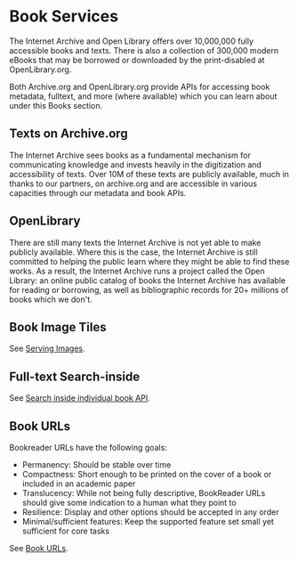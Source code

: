 # Book Services

The Internet Archive and Open Library offers over 10,000,000 fully accessible books and texts. There is also a collection of 300,000 modern eBooks that may be borrowed or downloaded by the print-disabled at OpenLibrary.org. 

Both Archive.org and OpenLibrary.org provide APIs for accessing book metadata, fulltext, and more (where available) which you can learn about under this Books section.

## Texts on Archive.org 

The Internet Archive sees books as a fundamental mechanism for communicating knowledge and invests heavily in the digitization and accessibility of texts. Over 10M of these texts are publicly available, much in thanks to our partners, on archive.org and are accessible in various capacities through our metadata and book APIs.

## OpenLibrary 

There are still many texts the Internet Archive is not yet able to make publicly available. Where this is the case, the Internet Archive is still committed to helping the public learn where they might be able to find these works. As a result, the Internet Archive runs a project called the Open Library: an online public catalog of books the Internet Archive has available for reading or borrowing, as well as bibliographic records for 20+ millions of books which we don't.

## Book Image Tiles

See [Serving Images](https://openlibrary.org/dev/docs/bookreader#serving-image).

## Full-text Search-inside

See [Search inside individual book API](https://openlibrary.org/dev/docs/api/search_inside).

## Book URLs

Bookreader URLs have the following goals:

-  Permanency: Should be stable over time
-  Compactness: Short enough to be printed on the cover of a book or included in an academic paper
-  Translucency: While not being fully descriptive, BookReader URLs should give some indication to a human what they point to
-  Resilience: Display and other options should be accepted in any order
-  Minimal/sufficient features: Keep the supported feature set small yet sufficient for core tasks

See [Book URLs](https://openlibrary.org/dev/docs/bookurls).
